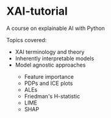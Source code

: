 # XAI-tutorial
A course on explainable AI with Python

Topics covered: 
<ul>
  <li>XAI terminology and theory</li>
  <li>Inherently interpretable models</li>
  <li>Model agnostic approaches</li>
  <ul> 
    <li>Feature importance</li>
    <li>PDPs and ICE plots</li>
    <li>ALEs</li>
    <li>Friedman's H-statistic</li>
    <li>LIME</li>
    <li>SHAP</li>
  </ul>
</ul>

